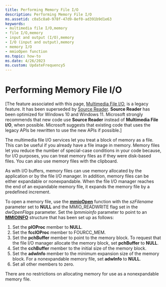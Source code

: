```yaml
---
title: Performing Memory File I/O
description: Performing Memory File I/O
ms.assetid: c0a5c8a0-978f-47d9-8ef0-ad391b9d1e63
keywords:
- multimedia file I/O,memory
- file I/O,memory
- input and output (I/O),memory
- I/O (input and output),memory
- memory I/O
- mmioOpen function
ms.topic: how-to
ms.date: 4/26/2023
ms.custom: UpdateFrequency5
---
```


# Performing Memory File I/O

\[The feature associated with this page, [Multimedia File I/O](/windows/win32/multimedia/multimedia-file-i-o), is a legacy feature. It has been superseded by [Source Reader](/windows/win32/medfound/source-reader). **Source Reader** has been optimized for Windows 10 and Windows 11. Microsoft strongly recommends that new code use **Source Reader** instead of **Multimedia File I/O**, when possible. Microsoft suggests that existing code that uses the legacy APIs be rewritten to use the new APIs if possible.\]

The multimedia file I/O services let you treat a block of memory as a file. This can be useful if you already have a file image in memory. Memory files let you reduce the number of special-case conditions in your code because, for I/O purposes, you can treat memory files as if they were disk-based files. You can also use memory files with the clipboard.

As with I/O buffers, memory files can use memory allocated by the application or by the file I/O manager. In addition, memory files can be either expandable or nonexpandable. When the file I/O manager reaches the end of an expandable memory file, it expands the memory file by a predefined increment.

To open a memory file, use the [**mmioOpen**](/windows/win32/api/mmiscapi/nf-mmiscapi-mmioopen) function with the *szFilename* parameter set to **NULL** and the MMIO\_READWRITE flag set in the *dwOpenFlags* parameter. Set the *lpmmioinfo* parameter to point to an [**MMIOINFO**](/previous-versions//dd757322(v=vs.85)) structure that has been set up as follows:

1.  Set the **pIOProc** member to **NULL**.
2.  Set the **fccIOProc** member to FOURCC\_MEM.
3.  Set the **pchBuffer** member to point to the memory block. To request that the file I/O manager allocate the memory block, set **pchBuffer** to **NULL**.
4.  Set the **cchBuffer** member to the initial size of the memory block.
5.  Set the **adwInfo** member to the minimum expansion size of the memory block. For a nonexpandable memory file, set **adwInfo** to **NULL**.
6.  Set all other members to zero.

There are no restrictions on allocating memory for use as a nonexpandable memory file.

 

 
